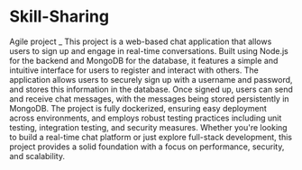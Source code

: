 # Skill-Sharing
Agile project _
This project is a web-based chat application that allows users to sign up and engage in real-time conversations. Built using Node.js for the backend and MongoDB for the database, it features a simple and intuitive interface for users to register and interact with others. The application allows users to securely sign up with a username and password, and stores this information in the database. Once signed up, users can send and receive chat messages, with the messages being stored persistently in MongoDB. The project is fully dockerized, ensuring easy deployment across environments, and employs robust testing practices including unit testing, integration testing, and security measures. Whether you're looking to build a real-time chat platform or just explore full-stack development, this project provides a solid foundation with a focus on performance, security, and scalability.
